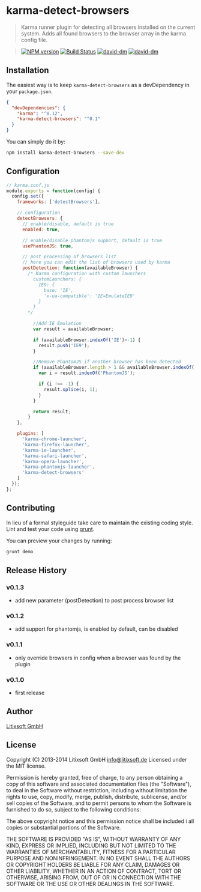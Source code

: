 # karma-detect-browsers

> Karma runner plugin for detecting all browsers installed on the current system. Adds all found browsers to the browser array in the karma config file.

> [![NPM version](https://badge.fury.io/js/karma-detect-browsers.svg)](http://badge.fury.io/js/karma-detect-browsers)
[![Build Status](https://secure.travis-ci.org/litixsoft/karma-detect-browsers.svg?branch=master)](https://travis-ci.org/litixsoft/karma-detect-browsers)
[![david-dm](https://david-dm.org/litixsoft/karma-detect-browsers.svg?theme=shields.io)](https://david-dm.org/litixsoft/karma-detect-browsers/)
[![david-dm](https://david-dm.org/litixsoft/karma-detect-browsers/dev-status.svg?theme=shields.io)](https://david-dm.org/litixsoft/karma-detect-browsers#info=devDependencies&view=table)

## Installation

The easiest way is to keep `karma-detect-browsers` as a devDependency in your `package.json`.
```json
{
  "devDependencies": {
    "karma": "^0.12",
    "karma-detect-browsers": "^0.1"
  }
}
```

You can simply do it by:
```bash
npm install karma-detect-browsers --save-dev
```

## Configuration
```js
// karma.conf.js
module.exports = function(config) {
  config.set({
    frameworks: ['detectBrowsers'],

    // configuration
    detectBrowsers: {
      // enable/disable, default is true
      enabled: true,

      // enable/disable phantomjs support, default is true
      usePhantomJS: true,

      // post processing of browsers list
      // here you can edit the list of browsers used by karma
      postDetection: function(availableBrowser) {
        /* Karma configuration with custom launchers
          customLaunchers: {
            IE9: {
              base: 'IE',
              'x-ua-compatible': 'IE=EmulateIE9'
            }
          }
        */

          //Add IE Emulation
          var result = availableBrowser;

          if (availableBrowser.indexOf('IE')>-1) {
            result.push('IE9');
          }

          //Remove PhantomJS if another browser has been detected
          if (availableBrowser.length > 1 && availableBrowser.indexOf('PhantomJS')>-1) {
            var i = result.indexOf('PhantomJS');

            if (i !== -1) {
              result.splice(i, 1);
            }
          }

          return result;
        }
    },

    plugins: [
      'karma-chrome-launcher',
      'karma-firefox-launcher',
      'karma-ie-launcher',
      'karma-safari-launcher',
      'karma-opera-launcher',
      'karma-phantomjs-launcher',
      'karma-detect-browsers'
    ]
  });
};
```

## Contributing
In lieu of a formal styleguide take care to maintain the existing coding style. Lint and test your code using [grunt](http://gruntjs.com/).

You can preview your changes by running:
```bash
grunt demo
```

## Release History
### v0.1.3
* add new parameter (postDetection) to post process browser list

### v0.1.2
* add support for phantomjs, is enabled by default, can be disabled

### v0.1.1
* only override browsers in config when a browser was found by the plugin

### v0.1.0
* first release

## Author
[Litixsoft GmbH](http://www.litixsoft.de)

## License
Copyright (C) 2013-2014 Litixsoft GmbH <info@litixsoft.de>
Licensed under the MIT license.

Permission is hereby granted, free of charge, to any person obtaining a copy
of this software and associated documentation files (the "Software"), to deal
in the Software without restriction, including without limitation the rights
to use, copy, modify, merge, publish, distribute, sublicense, and/or sell
copies of the Software, and to permit persons to whom the Software is
furnished to do so, subject to the following conditions:

The above copyright notice and this permission notice shall be included i
all copies or substantial portions of the Software.

THE SOFTWARE IS PROVIDED "AS IS", WITHOUT WARRANTY OF ANY KIND, EXPRESS OR
IMPLIED, INCLUDING BUT NOT LIMITED TO THE WARRANTIES OF MERCHANTABILITY,
FITNESS FOR A PARTICULAR PURPOSE AND NONINFRINGEMENT. IN NO EVENT SHALL THE
AUTHORS OR COPYRIGHT HOLDERS BE LIABLE FOR ANY CLAIM, DAMAGES OR OTHER
LIABILITY, WHETHER IN AN ACTION OF CONTRACT, TORT OR OTHERWISE, ARISING FROM,
OUT OF OR IN CONNECTION WITH THE SOFTWARE OR THE USE OR OTHER DEALINGS IN
THE SOFTWARE.
